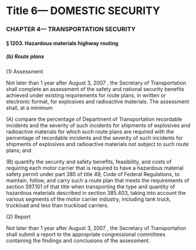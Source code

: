 
# Title 6— DOMESTIC SECURITY
### CHAPTER 4— TRANSPORTATION SECURITY
#### § 1203. Hazardous materials highway routing
##### (b) Route plans

(1) Assessment

Not later than 1 year after August 3, 2007 , the Secretary of Transportation shall complete an assessment of the safety and national security benefits achieved under existing requirements for route plans, in written or electronic format, for explosives and radioactive materials. The assessment shall, at a minimum

(A) compare the percentage of Department of Transportation recordable incidents and the severity of such incidents for shipments of explosives and radioactive materials for which such route plans are required with the percentage of recordable incidents and the severity of such incidents for shipments of explosives and radioactive materials not subject to such route plans; and

(B) quantify the security and safety benefits, feasibility, and costs of requiring each motor carrier that is required to have a hazardous material safety permit under part 385 of title 49, Code of Federal Regulations, to maintain, follow, and carry such a route plan that meets the requirements of section 397.101 of that title when transporting the type and quantity of hazardous materials described in section 385.403, taking into account the various segments of the motor carrier industry, including tank truck, truckload and less than truckload carriers.

(2) Report

Not later than 1 year after August 3, 2007 , the Secretary of Transportation shall submit a report to the appropriate congressional committees containing the findings and conclusions of the assessment.

